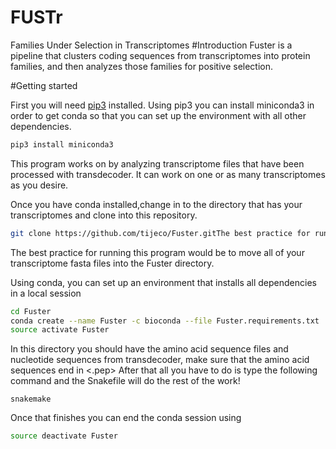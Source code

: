 # FUSTr
Families Under Selection in Transcriptomes
#Introduction
Fuster is a pipeline that clusters coding sequences from transcriptomes into protein families, and then analyzes those families for positive selection.

#Getting started

First you will need [pip3](http://stackoverflow.com/questions/6587507/how-to-install-pip-with-python-3/6587528#6587528) installed.
Using pip3 you can install miniconda3 in order to get conda so that you can set up the environment with all other dependencies.
```bash
pip3 install miniconda3
```
This program works on by analyzing transcriptome files that have been processed with transdecoder.
It can work on one or as many transcriptomes as you desire.


Once you have conda installed,change in to the directory that has your transcriptomes and clone into this repository.

```bash
git clone https://github.com/tijeco/Fuster.gitThe best practice for running this program would be to have all of your transcriptome fasta files in one directory.
```

The best practice for running this program would be to move all of your transcriptome fasta files into the Fuster directory.

Using conda, you can set up an environment that installs all dependencies in a local session

```bash
cd Fuster
conda create --name Fuster -c bioconda --file Fuster.requirements.txt
source activate Fuster
```

In this directory you should have the amino acid sequence files and nucleotide sequences from transdecoder, make sure that the amino acid sequences end in <.pep>
After that all you have to do is type the following command and the Snakefile will do the rest of the work!

```
snakemake
```
Once that finishes you can end the conda session using

```bash
source deactivate Fuster
```
